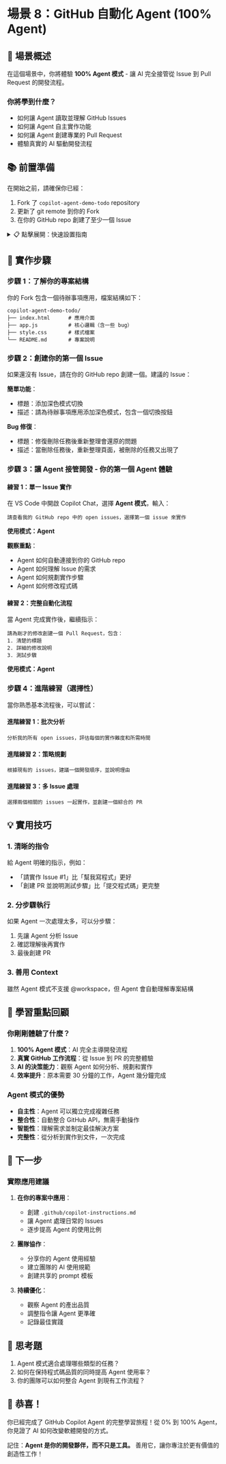 # 場景 8：GitHub 自動化 Agent (100% Agent)

## 🎯 場景概述

在這個場景中，你將體驗 **100% Agent 模式** - 讓 AI 完全接管從 Issue 到 Pull Request 的開發流程。

### 你將學到什麼？
- 如何讓 Agent 讀取並理解 GitHub Issues
- 如何讓 Agent 自主實作功能
- 如何讓 Agent 創建專業的 Pull Request
- 體驗真實的 AI 驅動開發流程

## 📚 前置準備

在開始之前，請確保你已經：
1. Fork 了 `copilot-agent-demo-todo` repository
2. 更新了 git remote 到你的 Fork
3. 在你的 GitHub repo 創建了至少一個 Issue

<details>
<summary>📋 點擊展開：快速設置指南</summary>

### 🚀 三步驟快速開始

#### 步驟 1：Fork Demo Repository
1. 開啟瀏覽器，前往：https://github.com/yulin0629/copilot-agent-demo-todo
2. 點擊右上角 **Fork** 按鈕
3. 選擇你的帳號，完成 Fork
4. 複製你的 Fork URL（例如：https://github.com/你的帳號/copilot-agent-demo-todo）

#### 步驟 2：讓 Agent 幫你設置（你的第一個 Agent 體驗！）
在 VS Code 中開啟 Copilot Chat，選擇 **Agent 模式**，輸入：

```
請幫我更新 git remote 到 [貼上你的 Fork URL]
```

例如：
```
請幫我更新 git remote 到 https://github.com/alice/copilot-agent-demo-todo
```

💡 **觀察**：Agent 會自動執行正確的 git 指令！

#### 步驟 3：創建你的第一個 Issue
1. 在瀏覽器中開啟你的 Fork
2. 前往 Issues 頁面
3. 創建新 Issue，例如：
   - 標題：添加深色模式
   - 內容：請為待辦事項應用添加深色模式切換功能
   - 標籤：enhancement

✅ **完成！** 現在你可以開始體驗 Agent 的威力了！

</details>

## 🚀 實作步驟

### 步驟 1：了解你的專案結構

你的 Fork 包含一個待辦事項應用，檔案結構如下：
```
copilot-agent-demo-todo/
├── index.html      # 應用介面
├── app.js          # 核心邏輯（含一些 bug）
├── style.css       # 樣式檔案
└── README.md       # 專案說明
```

### 步驟 2：創建你的第一個 Issue

如果還沒有 Issue，請在你的 GitHub repo 創建一個。建議的 Issue：

**簡單功能**：
- 標題：添加深色模式切換
- 描述：請為待辦事項應用添加深色模式，包含一個切換按鈕

**Bug 修復**：
- 標題：修復刪除任務後重新整理會還原的問題
- 描述：當刪除任務後，重新整理頁面，被刪除的任務又出現了

### 步驟 3：讓 Agent 接管開發 - 你的第一個 Agent 體驗

#### 練習 1：單一 Issue 實作

在 VS Code 中開啟 Copilot Chat，選擇 **Agent 模式**，輸入：

```
請查看我的 GitHub repo 中的 open issues，選擇第一個 issue 來實作
```

**使用模式：Agent**

**觀察重點**：
- Agent 如何自動連接到你的 GitHub repo
- Agent 如何理解 Issue 的需求
- Agent 如何規劃實作步驟
- Agent 如何修改程式碼

#### 練習 2：完整自動化流程

當 Agent 完成實作後，繼續指示：

```
請為剛才的修改創建一個 Pull Request，包含：
1. 清楚的標題
2. 詳細的修改說明
3. 測試步驟
```

**使用模式：Agent**

### 步驟 4：進階練習（選擇性）

當你熟悉基本流程後，可以嘗試：

#### 進階練習 1：批次分析
```
分析我的所有 open issues，評估每個的實作難度和所需時間
```

#### 進階練習 2：策略規劃
```
根據現有的 issues，建議一個開發順序，並說明理由
```

#### 進階練習 3：多 Issue 處理
```
選擇兩個相關的 issues 一起實作，並創建一個綜合的 PR
```

## 💡 實用技巧

### 1. 清晰的指令
給 Agent 明確的指示，例如：
- 「請實作 Issue #1」比「幫我寫程式」更好
- 「創建 PR 並說明測試步驟」比「提交程式碼」更完整

### 2. 分步驟執行
如果 Agent 一次處理太多，可以分步驟：
1. 先讓 Agent 分析 Issue
2. 確認理解後再實作
3. 最後創建 PR

### 3. 善用 Context
雖然 Agent 模式不支援 @workspace，但 Agent 會自動理解專案結構

## 🎯 學習重點回顧

### 你剛剛體驗了什麼？
1. **100% Agent 模式**：AI 完全主導開發流程
2. **真實 GitHub 工作流程**：從 Issue 到 PR 的完整體驗
3. **AI 的決策能力**：觀察 Agent 如何分析、規劃和實作
4. **效率提升**：原本需要 30 分鐘的工作，Agent 幾分鐘完成

### Agent 模式的優勢
- **自主性**：Agent 可以獨立完成複雜任務
- **整合性**：自動整合 GitHub API，無需手動操作
- **智能性**：理解需求並制定最佳解決方案
- **完整性**：從分析到實作到文件，一次完成

## 🚀 下一步

### 實際應用建議
1. **在你的專案中應用**：
   - 創建 `.github/copilot-instructions.md`
   - 讓 Agent 處理日常的 Issues
   - 逐步提高 Agent 的使用比例

2. **團隊協作**：
   - 分享你的 Agent 使用經驗
   - 建立團隊的 AI 使用規範
   - 創建共享的 prompt 模板

3. **持續優化**：
   - 觀察 Agent 的產出品質
   - 調整指令讓 Agent 更準確
   - 記錄最佳實踐

## 💭 思考題

1. Agent 模式適合處理哪些類型的任務？
2. 如何在保持程式碼品質的同時提高 Agent 使用率？
3. 你的團隊可以如何整合 Agent 到現有工作流程？

## 🎉 恭喜！

你已經完成了 GitHub Copilot Agent 的完整學習旅程！從 0% 到 100% Agent，你見證了 AI 如何改變軟體開發的方式。

記住：**Agent 是你的開發夥伴，而不只是工具。** 善用它，讓你專注於更有價值的創造性工作！